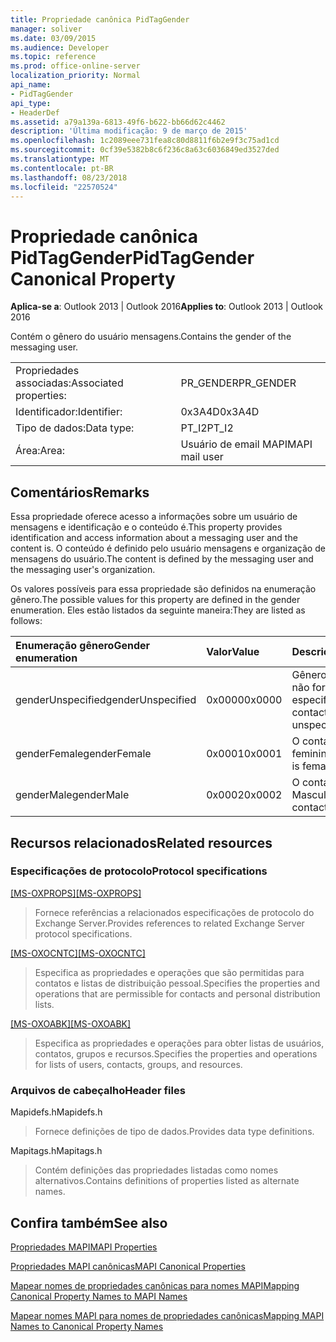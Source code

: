 ```yaml
---
title: Propriedade canônica PidTagGender
manager: soliver
ms.date: 03/09/2015
ms.audience: Developer
ms.topic: reference
ms.prod: office-online-server
localization_priority: Normal
api_name:
- PidTagGender
api_type:
- HeaderDef
ms.assetid: a79a139a-6813-49f6-b622-bb66d62c4462
description: 'Última modificação: 9 de março de 2015'
ms.openlocfilehash: 1c2089eee731fea8c80d8811f6b2e9f3c75ad1cd
ms.sourcegitcommit: 0cf39e5382b8c6f236c8a63c6036849ed3527ded
ms.translationtype: MT
ms.contentlocale: pt-BR
ms.lasthandoff: 08/23/2018
ms.locfileid: "22570524"
---
```

# <a name="pidtaggender-canonical-property"></a><span data-ttu-id="dfec0-103">Propriedade canônica PidTagGender</span><span class="sxs-lookup"><span data-stu-id="dfec0-103">PidTagGender Canonical Property</span></span>

  
  
<span data-ttu-id="dfec0-104">**Aplica-se a**: Outlook 2013 | Outlook 2016</span><span class="sxs-lookup"><span data-stu-id="dfec0-104">**Applies to**: Outlook 2013 | Outlook 2016</span></span> 
  
<span data-ttu-id="dfec0-105">Contém o gênero do usuário mensagens.</span><span class="sxs-lookup"><span data-stu-id="dfec0-105">Contains the gender of the messaging user.</span></span>
  
|||
|:-----|:-----|
|<span data-ttu-id="dfec0-106">Propriedades associadas:</span><span class="sxs-lookup"><span data-stu-id="dfec0-106">Associated properties:</span></span>  <br/> |<span data-ttu-id="dfec0-107">PR_GENDER</span><span class="sxs-lookup"><span data-stu-id="dfec0-107">PR_GENDER</span></span>  <br/> |
|<span data-ttu-id="dfec0-108">Identificador:</span><span class="sxs-lookup"><span data-stu-id="dfec0-108">Identifier:</span></span>  <br/> |<span data-ttu-id="dfec0-109">0x3A4D</span><span class="sxs-lookup"><span data-stu-id="dfec0-109">0x3A4D</span></span>  <br/> |
|<span data-ttu-id="dfec0-110">Tipo de dados:</span><span class="sxs-lookup"><span data-stu-id="dfec0-110">Data type:</span></span>  <br/> |<span data-ttu-id="dfec0-111">PT_I2</span><span class="sxs-lookup"><span data-stu-id="dfec0-111">PT_I2</span></span>  <br/> |
|<span data-ttu-id="dfec0-112">Área:</span><span class="sxs-lookup"><span data-stu-id="dfec0-112">Area:</span></span>  <br/> |<span data-ttu-id="dfec0-113">Usuário de email MAPI</span><span class="sxs-lookup"><span data-stu-id="dfec0-113">MAPI mail user</span></span>  <br/> |
   
## <a name="remarks"></a><span data-ttu-id="dfec0-114">Comentários</span><span class="sxs-lookup"><span data-stu-id="dfec0-114">Remarks</span></span>

<span data-ttu-id="dfec0-115">Essa propriedade oferece acesso a informações sobre um usuário de mensagens e identificação e o conteúdo é.</span><span class="sxs-lookup"><span data-stu-id="dfec0-115">This property provides identification and access information about a messaging user and the content is.</span></span> <span data-ttu-id="dfec0-116">O conteúdo é definido pelo usuário mensagens e organização de mensagens do usuário.</span><span class="sxs-lookup"><span data-stu-id="dfec0-116">The content is defined by the messaging user and the messaging user's organization.</span></span> 
  
<span data-ttu-id="dfec0-117">Os valores possíveis para essa propriedade são definidos na enumeração gênero.</span><span class="sxs-lookup"><span data-stu-id="dfec0-117">The possible values for this property are defined in the gender enumeration.</span></span> <span data-ttu-id="dfec0-118">Eles estão listados da seguinte maneira:</span><span class="sxs-lookup"><span data-stu-id="dfec0-118">They are listed as follows:</span></span>
  
|<span data-ttu-id="dfec0-119">**Enumeração gênero**</span><span class="sxs-lookup"><span data-stu-id="dfec0-119">**Gender enumeration**</span></span>|<span data-ttu-id="dfec0-120">**Valor**</span><span class="sxs-lookup"><span data-stu-id="dfec0-120">**Value**</span></span>|<span data-ttu-id="dfec0-121">**Descrição**</span><span class="sxs-lookup"><span data-stu-id="dfec0-121">**Description**</span></span>|
|:-----|:-----|:-----|
|<span data-ttu-id="dfec0-122">genderUnspecified</span><span class="sxs-lookup"><span data-stu-id="dfec0-122">genderUnspecified</span></span>  <br/> |<span data-ttu-id="dfec0-123">0x0000</span><span class="sxs-lookup"><span data-stu-id="dfec0-123">0x0000</span></span>  <br/> |<span data-ttu-id="dfec0-124">Gênero do contato não for especificado.</span><span class="sxs-lookup"><span data-stu-id="dfec0-124">The contact's gender is unspecified.</span></span>  <br/> |
|<span data-ttu-id="dfec0-125">genderFemale</span><span class="sxs-lookup"><span data-stu-id="dfec0-125">genderFemale</span></span>  <br/> |<span data-ttu-id="dfec0-126">0x0001</span><span class="sxs-lookup"><span data-stu-id="dfec0-126">0x0001</span></span>  <br/> |<span data-ttu-id="dfec0-127">O contato está feminino.</span><span class="sxs-lookup"><span data-stu-id="dfec0-127">The contact is female.</span></span>  <br/> |
|<span data-ttu-id="dfec0-128">genderMale</span><span class="sxs-lookup"><span data-stu-id="dfec0-128">genderMale</span></span>  <br/> |<span data-ttu-id="dfec0-129">0x0002</span><span class="sxs-lookup"><span data-stu-id="dfec0-129">0x0002</span></span>  <br/> |<span data-ttu-id="dfec0-130">O contato está Masculino.</span><span class="sxs-lookup"><span data-stu-id="dfec0-130">The contact is male.</span></span>  <br/> |
   
## <a name="related-resources"></a><span data-ttu-id="dfec0-131">Recursos relacionados</span><span class="sxs-lookup"><span data-stu-id="dfec0-131">Related resources</span></span>

### <a name="protocol-specifications"></a><span data-ttu-id="dfec0-132">Especificações de protocolo</span><span class="sxs-lookup"><span data-stu-id="dfec0-132">Protocol specifications</span></span>

<span data-ttu-id="dfec0-133">[[MS-OXPROPS]](http://msdn.microsoft.com/library/f6ab1613-aefe-447d-a49c-18217230b148%28Office.15%29.aspx)</span><span class="sxs-lookup"><span data-stu-id="dfec0-133">[[MS-OXPROPS]](http://msdn.microsoft.com/library/f6ab1613-aefe-447d-a49c-18217230b148%28Office.15%29.aspx)</span></span>
  
> <span data-ttu-id="dfec0-134">Fornece referências a relacionados especificações de protocolo do Exchange Server.</span><span class="sxs-lookup"><span data-stu-id="dfec0-134">Provides references to related Exchange Server protocol specifications.</span></span>
    
<span data-ttu-id="dfec0-135">[[MS-OXOCNTC]](http://msdn.microsoft.com/library/9b636532-9150-4836-9635-9c9b756c9ccf%28Office.15%29.aspx)</span><span class="sxs-lookup"><span data-stu-id="dfec0-135">[[MS-OXOCNTC]](http://msdn.microsoft.com/library/9b636532-9150-4836-9635-9c9b756c9ccf%28Office.15%29.aspx)</span></span>
  
> <span data-ttu-id="dfec0-136">Especifica as propriedades e operações que são permitidas para contatos e listas de distribuição pessoal.</span><span class="sxs-lookup"><span data-stu-id="dfec0-136">Specifies the properties and operations that are permissible for contacts and personal distribution lists.</span></span>
    
<span data-ttu-id="dfec0-137">[[MS-OXOABK]](http://msdn.microsoft.com/library/f4cf9b4c-9232-4506-9e71-2270de217614%28Office.15%29.aspx)</span><span class="sxs-lookup"><span data-stu-id="dfec0-137">[[MS-OXOABK]](http://msdn.microsoft.com/library/f4cf9b4c-9232-4506-9e71-2270de217614%28Office.15%29.aspx)</span></span>
  
> <span data-ttu-id="dfec0-138">Especifica as propriedades e operações para obter listas de usuários, contatos, grupos e recursos.</span><span class="sxs-lookup"><span data-stu-id="dfec0-138">Specifies the properties and operations for lists of users, contacts, groups, and resources.</span></span>
    
### <a name="header-files"></a><span data-ttu-id="dfec0-139">Arquivos de cabeçalho</span><span class="sxs-lookup"><span data-stu-id="dfec0-139">Header files</span></span>

<span data-ttu-id="dfec0-140">Mapidefs.h</span><span class="sxs-lookup"><span data-stu-id="dfec0-140">Mapidefs.h</span></span>
  
> <span data-ttu-id="dfec0-141">Fornece definições de tipo de dados.</span><span class="sxs-lookup"><span data-stu-id="dfec0-141">Provides data type definitions.</span></span>
    
<span data-ttu-id="dfec0-142">Mapitags.h</span><span class="sxs-lookup"><span data-stu-id="dfec0-142">Mapitags.h</span></span>
  
> <span data-ttu-id="dfec0-143">Contém definições das propriedades listadas como nomes alternativos.</span><span class="sxs-lookup"><span data-stu-id="dfec0-143">Contains definitions of properties listed as alternate names.</span></span>
    
## <a name="see-also"></a><span data-ttu-id="dfec0-144">Confira também</span><span class="sxs-lookup"><span data-stu-id="dfec0-144">See also</span></span>



[<span data-ttu-id="dfec0-145">Propriedades MAPI</span><span class="sxs-lookup"><span data-stu-id="dfec0-145">MAPI Properties</span></span>](mapi-properties.md)
  
[<span data-ttu-id="dfec0-146">Propriedades MAPI canônicas</span><span class="sxs-lookup"><span data-stu-id="dfec0-146">MAPI Canonical Properties</span></span>](mapi-canonical-properties.md)
  
[<span data-ttu-id="dfec0-147">Mapear nomes de propriedades canônicas para nomes MAPI</span><span class="sxs-lookup"><span data-stu-id="dfec0-147">Mapping Canonical Property Names to MAPI Names</span></span>](mapping-canonical-property-names-to-mapi-names.md)
  
[<span data-ttu-id="dfec0-148">Mapear nomes MAPI para nomes de propriedades canônicas</span><span class="sxs-lookup"><span data-stu-id="dfec0-148">Mapping MAPI Names to Canonical Property Names</span></span>](mapping-mapi-names-to-canonical-property-names.md)

